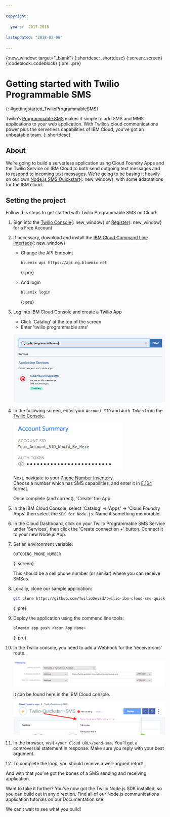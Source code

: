 ```yaml
---

copyright:

  years:  2017-2018

lastupdated: "2018-02-06"

---
```


{:new_window: target="_blank"}
{:shortdesc: .shortdesc}
{:screen:.screen}
{:codeblock:.codeblock}
{:pre: .pre}

# Getting started with Twilio Programmable SMS
{: #gettingstarted_TwilioProgrammableSMS}

Twilio’s [Programmable SMS](https://www.twilio.com/sms) makes it simple to add
SMS and MMS applications to your web application. With Twilio’s cloud
communications power plus the serverless capabilities of IBM Cloud, you’ve
got an unbeatable team.
{: shortdesc}

## About

We’re going to build a serverless application using Cloud Foundry Apps and the
Twilio Service on IBM Cloud to both send outgoing text messages and to respond
to incoming text messages. We’re going to be basing it heavily on our own
[Node.js SMS Quickstart](https://www.twilio.com/docs/quickstart/node/programmable-sms){: new_window},
with some adaptations for the IBM cloud. 

## Setting the project

Follow this steps to get started with Twilio Programmable SMS on Cloud:

1. Sign into the [Twilio Console](https://www.twilio.com/console){: new_window}
   or [Register](https://www.twilio.com/try-twilio){: new_window} for a Free
   Account

2. If necessary, download and install the [IBM Cloud Command Line Interface](https://console.bluemix.net/docs/starters/install_cli.html){: new_window}
   - Change the API Endpoint

     ```bash
     bluemix api https://api.ng.bluemix.net
     ```
     {: pre}

   - And login
     ```bash
     bluemix login
     ```
     {: pre}

3. Log into IBM Cloud Console and create a Twilio App

   - Click 'Catalog' at the top of the screen
   - Enter 'twilio programmable sms'

   ![Twilio app from IBM Cloud catalog](images/01-ibm-cloud-catalog-twilio.png)

4. In the following screen, enter your `Account SID` and `Auth Token` from the
   [Twilio Console](https://www.twilio.com/console).

   ![Configure your Twilio Credentials](images/02-twilio-credentials.png)

   Next, navigate to your [Phone Number Inventory](https://www.twilio.com/console/phone-numbers/incoming).  
   Choose a number which has SMS capabilities, and enter it in [E.164](https://support.twilio.com/hc/en-us/articles/223183008-Formatting-International-Phone-Numbers) format.

   Once complete (and correct), 'Create' the App.

5. In the IBM Cloud Console, select 'Catalog' -> 'Apps' -> 'Cloud Foundry Apps'
   then select the `SDK for Node.js`. Name it something memorable.

6. In the Cloud Dashboard, click on your Twilio Programmable SMS Service under 'Services',
   then click the 'Create connection +' button. Connect it to your new Node.js
   App.

7. Set an environment variable:

   ```
   OUTGOING_PHONE_NUMBER
   ```
   {: screen}

   This should be a cell phone number (or similar) where you can receive SMSes.

8. Locally, clone our sample application:

   ```bash
   git clone https://github.com/TwilioDevEd/twilio-ibm-cloud-sms-quickstart.git
   ```
   {: pre}

9. Deploy the application using the command line tools:

   ```bash
   bluemix app push <Your App Name>
   ```
   {: pre}

10. In the Twilio console, you need to add a Webhook for the 'receive-sms'
    route.

    ![Twilio webhooks](images/03-twilio-webhooks.png)

    It can be found here in the IBM Cloud console.

    ![IBM Cloud routes](images/04-ibm-cloud-routes.png)

11. In the browser, visit `<your Cloud URL>/send-sms`. You’ll get a
    controversial statement in response. Make sure you reply with your best
    argument.

12. To complete the loop, you should receive a well-argued retort!

And with that you’ve got the bones of a SMS sending and receiving application.

Want to take it further? You’ve now got the Twilio Node.js SDK installed, so
you can build out in any direction. Find all of our Node.js communications
application tutorials on our Documentation site.

We can’t wait to see what you build!
